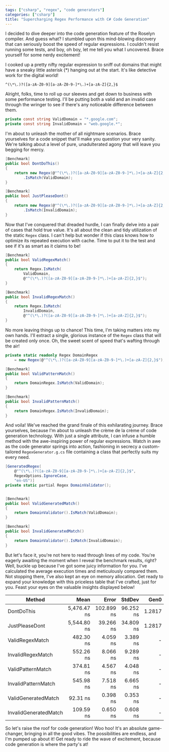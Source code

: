 ```yaml
---
tags: ["csharp", "regex", "code generators"]
categories: ["csharp"]
title: "Supercharging Regex Performance with C# Code Generation"
---
```


I decided to dive deeper into the code generation feature of the Roselyn compiler. And guess what? I stumbled upon this mind-blowing discovery that can seriously boost the speed of regular expressions. I couldn't resist running some tests, and boy, oh boy, let me tell you what I uncovered. Brace yourself for some nerdy excitement!

I cooked up a pretty nifty regular expression to sniff out domains that might have a sneaky little asterisk (*) hanging out at the start. It's like detective work for the digital world!

```text
^(\*\.)?([a-zA-Z0-9][a-zA-Z0-9-]*\.)+[a-zA-Z]{2,}$
```

Alright, folks, time to roll up our sleeves and get down to business with some performance testing. I'll be putting both a valid and an invalid case through the wringer to see if there's any noticeable difference between them.

```csharp
private const string ValidDomain = "*.google.com";
private const string InvalidDomain = "web.google.*";
```

I'm about to unleash the mother of all nightmare scenarios. Brace yourselves for a code snippet that'll make you question your very sanity. We're talking about a level of pure, unadulterated agony that will leave you begging for mercy.

```csharp
[Benchmark]
public bool DontDoThis()
{
    return new Regex(@"^(\*\.)?([a-zA-Z0-9][a-zA-Z0-9-]*\.)+[a-zA-Z]{2,}$")
        .IsMatch(ValidDomain);
}

[Benchmark]
public bool JustPleaseDont()
{
    return new Regex(@"^(\*\.)?([a-zA-Z0-9][a-zA-Z0-9-]*\.)+[a-zA-Z]{2,}$")
        .IsMatch(InvalidDomain);
}
```

Now that I've conquered that dreaded hurdle, I can finally delve into a pair of cases that hold true value. It's all about the clean and tidy utilization of the static `Regex` class. I can't help but wonder if this class knows how to optimize its repeated execution with cache. Time to put it to the test and see if it's as smart as it claims to be!

```csharp
[Benchmark]
public bool ValidRegexMatch()
{
    return Regex.IsMatch(
        ValidDomain, 
        @"^(\*\.)?([a-zA-Z0-9][a-zA-Z0-9-]*\.)+[a-zA-Z]{2,}$");
}

[Benchmark]
public bool InvalidRegexMatch()
{
    return Regex.IsMatch(
        InvalidDomain, 
        @"^(\*\.)?([a-zA-Z0-9][a-zA-Z0-9-]*\.)+[a-zA-Z]{2,}$");
}
```

No more leaving things up to chance! This time, I'm taking matters into my own hands. I'll extract a single, glorious instance of the `Regex` class that will be created only once. Oh, the sweet scent of speed that's wafting through the air!

```csharp
private static readonly Regex DomainRegex 
    = new Regex(@"^(\*\.)?([a-zA-Z0-9][a-zA-Z0-9-]*\.)+[a-zA-Z]{2,}$");

[Benchmark]
public bool ValidPatternMatch()
{
    return DomainRegex.IsMatch(ValidDomain);
}

[Benchmark]
public bool InvalidPatternMatch()
{
    return DomainRegex.IsMatch(InvalidDomain);
}
```

And voila! We've reached the grand finale of this exhilarating journey. Brace yourselves, because I'm about to unleash the crème de la crème of code generation technology. With just a single attribute, I can infuse a humble method with the awe-inspiring power of regular expressions. Watch in awe as the code generator springs into action, fashioning in secrecy a custom-tailored `RegexGenerator.g.cs` file containing a class that perfectly suits my every need.

```csharp
[GeneratedRegex(
    @"^(\*\.)?([a-zA-Z0-9][a-zA-Z0-9-]*\.)+[a-zA-Z]{2,}$", 
    RegexOptions.IgnoreCase, 
    "en-US")]
private static partial Regex DomainValidator();


[Benchmark]
public bool ValidGeneratedMatch()
{
    return DomainValidator().IsMatch(ValidDomain);
}

[Benchmark]
public bool InvalidGeneratedMatch()
{
    return DomainValidator().IsMatch(InvalidDomain);
}
```

But let's face it, you're not here to read through lines of my code. You're eagerly awaiting the moment when I reveal the benchmark results, right? Well, buckle up because I've got some juicy information for you. I've calculated the average execution times and meticulously compared them. Not stopping there, I've also kept an eye on memory allocation. Get ready to expand your knowledge with this priceless table that I've crafted, just for you. Feast your eyes on the valuable insights displayed below!

|                Method |        Mean |      Error |    StdDev |   Gen0 | Allocated |
|---------------------- |------------:|-----------:|----------:|-------:|----------:|
|            DontDoThis | 5,476.47 ns | 102.899 ns | 96.252 ns | 1.2817 |    5368 B |
|        JustPleaseDont | 5,544.80 ns |  39.266 ns | 34.809 ns | 1.2817 |    5392 B |
|       ValidRegexMatch |   482.30 ns |   4.059 ns |  3.389 ns |      - |         - |
|     InvalidRegexMatch |   552.26 ns |   8.066 ns |  9.289 ns |      - |         - |
|     ValidPatternMatch |   374.81 ns |   4.567 ns |  4.048 ns |      - |         - |
|   InvalidPatternMatch |   545.98 ns |   7.518 ns |  6.665 ns |      - |         - |
|   ValidGeneratedMatch |    92.31 ns |   0.398 ns |  0.353 ns |      - |         - |
| InvalidGeneratedMatch |   109.59 ns |   0.650 ns |  0.608 ns |      - |         - |

So let's raise the roof for code generation! Woo hoo! It's an absolute game-changer, bringing in all the good vibes. The possibilities are endless, and I'm pumped up about it! Get ready to ride the wave of excitement, because code generation is where the party's at!
